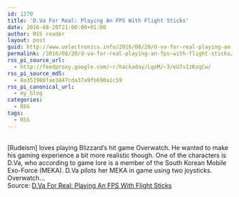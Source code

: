 ```yaml
---
id: 1270
title: 'D.Va For Real: Playing An FPS With Flight Sticks'
date: 2016-08-20T21:00:00+01:00
author: RSS reader
layout: post
guid: http://www.uelectronics.info/2016/08/20/d-va-for-real-playing-an-fps-with-flight-sticks/
permalink: /2016/08/20/d-va-for-real-playing-an-fps-with-flight-sticks/
rss_pi_source_url:
  - http://feedproxy.google.com/~r/hackaday/LgoM/~3/eU7vIzKzqCw/
rss_pi_source_md5:
  - 8a351988fae3447cda37a9fb690a1c59
rss_pi_canonical_url:
  - my_blog
categories:
  - RSS
tags:
  - RSS
---
```

&#013;  
[Rudeism] loves playing Blizzard’s hit game Overwatch. He wanted to make his gaming experience a bit more realistic though. One of the characters is D.Va, who according to game lore is a member of the South Korean Mobile Exo-Force (MEKA). D.Va pilots her MEKA in game using two joysticks. Overwatch…&#013;  
Source: <a href="http://feedproxy.google.com/~r/hackaday/LgoM/~3/eU7vIzKzqCw/" target="_blank">D.Va For Real: Playing An FPS With Flight Sticks</a>